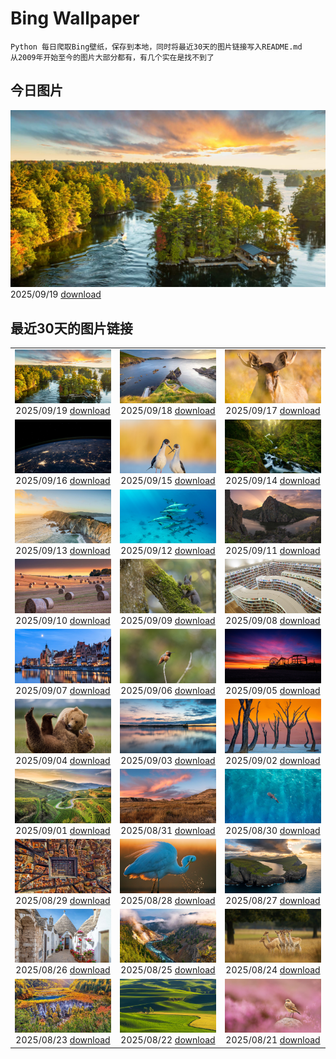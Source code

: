 # Bing Wallpaper

```
Python 每日爬取Bing壁纸，保存到本地，同时将最近30天的图片链接写入README.md
从2009年开始至今的图片大部分都有，有几个实在是找不到了
```



## 今日图片


![](./images/2025/09/19/ThousandIslands_ZH-CN3197750437_1920x1080_2025-09-19.jpg)2025/09/19 [download](./images/2025/09/19/ThousandIslands_ZH-CN3197750437_1920x1080_2025-09-19.jpg)

## 最近30天的图片链接


|      |      |      |
| :----: | :----: | :----: |
|![](./images/2025/09/19/ThousandIslands_ZH-CN3197750437_1920x1080_2025-09-19.jpg)2025/09/19 [download](./images/2025/09/19/ThousandIslands_ZH-CN3197750437_1920x1080_2025-09-19.jpg)|![](./images/2025/09/18/DunquinIreland_ZH-CN1418844818_1920x1080_2025-09-18.jpg)2025/09/18 [download](./images/2025/09/18/DunquinIreland_ZH-CN1418844818_1920x1080_2025-09-18.jpg)|![](./images/2025/09/17/YoungMoose_ZH-CN4639410217_1920x1080_2025-09-17.jpg)2025/09/17 [download](./images/2025/09/17/YoungMoose_ZH-CN4639410217_1920x1080_2025-09-17.jpg)|
|![](./images/2025/09/16/OzoneEarth_ZH-CN0993915980_1920x1080_2025-09-16.jpg)2025/09/16 [download](./images/2025/09/16/OzoneEarth_ZH-CN0993915980_1920x1080_2025-09-16.jpg)|![](./images/2025/09/15/Echasse_ZH-CN0670369582_1920x1080_2025-09-15.jpg)2025/09/15 [download](./images/2025/09/15/Echasse_ZH-CN0670369582_1920x1080_2025-09-15.jpg)|![](./images/2025/09/14/HohWaterfall_ZH-CN0297269806_1920x1080_2025-09-14.jpg)2025/09/14 [download](./images/2025/09/14/HohWaterfall_ZH-CN0297269806_1920x1080_2025-09-14.jpg)|
|![](./images/2025/09/13/PointReyesSeashore_ZH-CN0076789582_1920x1080_2025-09-13.jpg)2025/09/13 [download](./images/2025/09/13/PointReyesSeashore_ZH-CN0076789582_1920x1080_2025-09-13.jpg)|![](./images/2025/09/12/SpinnerDolphins_ZH-CN9731341241_1920x1080_2025-09-12.jpg)2025/09/12 [download](./images/2025/09/12/SpinnerDolphins_ZH-CN9731341241_1920x1080_2025-09-12.jpg)|![](./images/2025/09/11/ExtremaduraJamon_ZH-CN1559355133_1920x1080_2025-09-11.jpg)2025/09/11 [download](./images/2025/09/11/ExtremaduraJamon_ZH-CN1559355133_1920x1080_2025-09-11.jpg)|
|![](./images/2025/09/10/YorkshireHay_ZH-CN9097986997_1920x1080_2025-09-10.jpg)2025/09/10 [download](./images/2025/09/10/YorkshireHay_ZH-CN9097986997_1920x1080_2025-09-10.jpg)|![](./images/2025/09/09/SwissSquirrel_ZH-CN1499344455_1920x1080_2025-09-09.jpg)2025/09/09 [download](./images/2025/09/09/SwissSquirrel_ZH-CN1499344455_1920x1080_2025-09-09.jpg)|![](./images/2025/09/08/OrchardLibrary_ZH-CN3578982798_1920x1080_2025-09-08.jpg)2025/09/08 [download](./images/2025/09/08/OrchardLibrary_ZH-CN3578982798_1920x1080_2025-09-08.jpg)|
|![](./images/2025/09/07/BlueGdansk_ZH-CN3328928509_1920x1080_2025-09-07.jpg)2025/09/07 [download](./images/2025/09/07/BlueGdansk_ZH-CN3328928509_1920x1080_2025-09-07.jpg)|![](./images/2025/09/06/RufousHummer_ZH-CN1777072350_1920x1080_2025-09-06.jpg)2025/09/06 [download](./images/2025/09/06/RufousHummer_ZH-CN1777072350_1920x1080_2025-09-06.jpg)|![](./images/2025/09/05/SunsetPier_ZH-CN1202083395_1920x1080_2025-09-05.jpg)2025/09/05 [download](./images/2025/09/05/SunsetPier_ZH-CN1202083395_1920x1080_2025-09-05.jpg)|
|![](./images/2025/09/04/WrestlingBears_ZH-CN6430637848_1920x1080_2025-09-04.jpg)2025/09/04 [download](./images/2025/09/04/WrestlingBears_ZH-CN6430637848_1920x1080_2025-09-04.jpg)|![](./images/2025/09/03/MinnesotaWaters_ZH-CN6078521418_1920x1080_2025-09-03.jpg)2025/09/03 [download](./images/2025/09/03/MinnesotaWaters_ZH-CN6078521418_1920x1080_2025-09-03.jpg)|![](./images/2025/09/02/DeadvleiTrees_ZH-CN0967414858_1920x1080_2025-09-02.jpg)2025/09/02 [download](./images/2025/09/02/DeadvleiTrees_ZH-CN0967414858_1920x1080_2025-09-02.jpg)|
|![](./images/2025/09/01/FieldKaiserstuhl_ZH-CN0467488834_1920x1080_2025-09-01.jpg)2025/09/01 [download](./images/2025/09/01/FieldKaiserstuhl_ZH-CN0467488834_1920x1080_2025-09-01.jpg)|![](./images/2025/08/31/ScottsBluff_ZH-CN0292735112_1920x1080_2025-08-31.jpg)2025/08/31 [download](./images/2025/08/31/ScottsBluff_ZH-CN0292735112_1920x1080_2025-08-31.jpg)|![](./images/2025/08/30/MaldivesWhaleShark_ZH-CN9975504316_1920x1080_2025-08-30.jpg)2025/08/30 [download](./images/2025/08/30/MaldivesWhaleShark_ZH-CN9975504316_1920x1080_2025-08-30.jpg)|
|![](./images/2025/08/29/PlazaMayor_ZH-CN4576498488_1920x1080_2025-08-29.jpg)2025/08/29 [download](./images/2025/08/29/PlazaMayor_ZH-CN4576498488_1920x1080_2025-08-29.jpg)|![](./images/2025/08/28/WhiteEgret_ZH-CN4425921150_1920x1080_2025-08-28.jpg)2025/08/28 [download](./images/2025/08/28/WhiteEgret_ZH-CN4425921150_1920x1080_2025-08-28.jpg)|![](./images/2025/08/27/FaroeLake_ZH-CN3977660997_1920x1080_2025-08-27.jpg)2025/08/27 [download](./images/2025/08/27/FaroeLake_ZH-CN3977660997_1920x1080_2025-08-27.jpg)|
|![](./images/2025/08/26/TrulliHouses_ZH-CN3856452406_1920x1080_2025-08-26.jpg)2025/08/26 [download](./images/2025/08/26/TrulliHouses_ZH-CN3856452406_1920x1080_2025-08-26.jpg)|![](./images/2025/08/25/YellowstoneRiver_ZH-CN3716808579_1920x1080_2025-08-25.jpg)2025/08/25 [download](./images/2025/08/25/YellowstoneRiver_ZH-CN3716808579_1920x1080_2025-08-25.jpg)|![](./images/2025/08/24/CervusDama_ZH-CN3603505811_1920x1080_2025-08-24.jpg)2025/08/24 [download](./images/2025/08/24/CervusDama_ZH-CN3603505811_1920x1080_2025-08-24.jpg)|
|![](./images/2025/08/23/ChushuY25_ZH-CN0495086720_1920x1080_2025-08-23.jpg)2025/08/23 [download](./images/2025/08/23/ChushuY25_ZH-CN0495086720_1920x1080_2025-08-23.jpg)|![](./images/2025/08/22/PalouseWA_ZH-CN2552273820_1920x1080_2025-08-22.jpg)2025/08/22 [download](./images/2025/08/22/PalouseWA_ZH-CN2552273820_1920x1080_2025-08-22.jpg)|![](./images/2025/08/21/WheatearBird_ZH-CN2663965839_1920x1080_2025-08-21.jpg)2025/08/21 [download](./images/2025/08/21/WheatearBird_ZH-CN2663965839_1920x1080_2025-08-21.jpg)|


